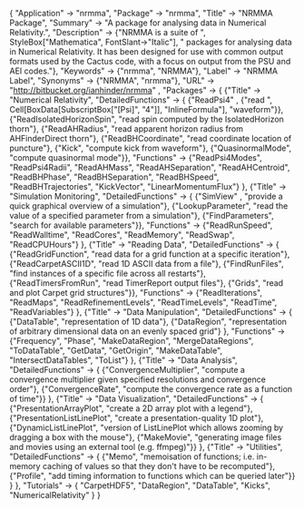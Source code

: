 {
 "Application" -> "nrmma",
 "Package" -> "nrmma",
 "Title" -> "NRMMA Package",
 "Summary" -> 
   "A package for analysing data in Numerical Relativity.",
 "Description" -> 
   {"NRMMA is a suite of ", StyleBox["Mathematica", FontSlant->"Italic"], " packages for analysing data in Numerical Relativity.  It has been designed for use with common output formats used by the Cactus code, with a focus on output from the PSU and AEI codes."},
 "Keywords" -> {"nrmma", "NRMMA"},
 "Label" -> "NRMMA Label",
 "Synonyms" -> {"NRMMA", "nrmma"},
 "URL" -> "http://bitbucket.org/ianhinder/nrmma" ,
 "Packages" -> {
   {"Title" -> "Numerical Relativity",
    "DetailedFunctions" -> {
      {"ReadPsi4" , {"read ", Cell[BoxData[SubscriptBox["\[Psi]", "4"]], "InlineFormula"], "waveform"}},
      {"ReadIsolatedHorizonSpin", "read spin computed by the IsolatedHorizon thorn"},
      {"ReadAHRadius", "read apparent horizon radius from AHFinderDirect thorn"},
      {"ReadBHCoordinate", "read coordinate location of puncture"},
      {"Kick", "compute kick from waveform"},
      {"QuasinormalMode", "compute quasinormal mode"}},
    "Functions" -> {"ReadPsi4Modes", "ReadPsi4Radii", "ReadAHMass", 
      "ReadAHSeparation", "ReadAHCentroid", "ReadBHPhase", 
      "ReadBHSeparation", "ReadBHSpeed", "ReadBHTrajectories", 
      "KickVector", "LinearMomentumFlux"}
   },
   {"Title" -> "Simulation Monitoring",
    "DetailedFunctions" -> {
      {"SimView" , "provide a quick graphical overview of a simulation"},
      {"LookupParameter", "read the value of a specified parameter from a simulation"},
      {"FindParameters", "search for available parameters"}},
    "Functions" -> {"ReadRunSpeed", "ReadWalltime", "ReadCores", 
      "ReadMemory", "ReadSwap", "ReadCPUHours"}
   },
   {"Title" -> "Reading Data",
    "DetailedFunctions" -> {
      {"ReadGridFunction", "read data for a grid function at a specific iteration"},
      {"ReadCarpetASCII1D", "read 1D ASCII data from a file"},
      {"FindRunFiles", "find instances of a specific file across all restarts"},
      {"ReadTimersFromRun", "read TimerReport output files"},
      {"Grids", "read and plot Carpet grid structures"}},
    "Functions" -> {"ReadIterations", "ReadMaps", 
      "ReadRefinementLevels", "ReadTimeLevels", "ReadTime", 
      "ReadVariables"}
   },
   {"Title" -> "Data Manipulation",
    "DetailedFunctions" -> {
      {"DataTable", "representation of 1D data"},
      {"DataRegion", "representation of arbitrary dimensional data on an evenly spaced grid"}
    },
    "Functions" -> {"Frequency", "Phase", "MakeDataRegion", 
      "MergeDataRegions", "ToDataTable", "GetData", "GetOrigin", 
      "MakeDataTable", "IntersectDataTables", "ToList"}
   },
   {"Title" -> "Data Analysis",
    "DetailedFunctions" -> {
      {"ConvergenceMultiplier", "compute a convergence multiplier given specified resolutions and convergence order"},
      {"ConvergenceRate", "compute the convergence rate as a function of time"}}
   },
   {"Title" -> "Data Visualization",
    "DetailedFunctions" -> {
      {"PresentationArrayPlot", "create a 2D array plot with a legend"},
      {"PresentationListLinePlot", "create a presentation-quality 1D plot"},
      {"DynamicListLinePlot", "version of ListLinePlot which allows zooming by dragging a box with the mouse"},
      {"MakeMovie", "generating image files and movies using an external tool (e.g. ffmpeg)"}}
   },
   {"Title" -> "Utilities",
    "DetailedFunctions" -> {
      {"Memo", "memoisation of functions; i.e. in-memory caching of values so that they don't have to be recomputed"},
      {"Profile", "add timing information to functions which can be queried later"}}
   }
 },
 "Tutorials" -> {
   "CarpetHDF5",
   "DataRegion",
   "DataTable",
   "Kicks",
   "NumericalRelativity"
 } 
}